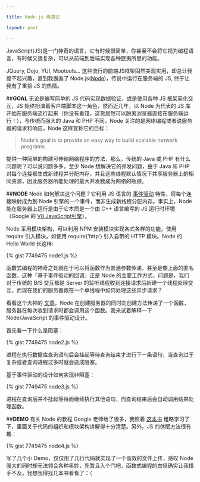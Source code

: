 ```yaml
---

title: Node.js 奇遇记

layout: post

---
```

JavaScript(JS)是一门神奇的语言，它有时候很简单，你甚至不会将它视为编程语言，有时候又很复杂，可以从前端到后端实现各种匪夷所思的功能。

JQuery, Dojo, YUI, Mootools... 这些流行的前端JS框架固然美观实用，却总让我提不起兴趣，直到我邂逅了 Node.js([Node][1])，传说中运行在服务端的 JS, 终于让我有了重拾 JS 的热情。

##**GOAL**
无论是编写简单的 JS 代码实现数据验证，或是使用各种 JS 框架简化交互，JS 始终扮演着客户端脚本这一角色，然而近几年，以 Node 为代表的 JS 库开始在服务端流行起来（你没有看错，这货居然可以脱离浏览器直接在服务端运行！），与传统而强大的 Java 和 PHP 不同，Node 关注的是网络编程或者说服务器的请求和响应，Node 这样宣称它的目标：

>Node's goal is to provide an easy way to build scalable network programs.

提供一种简单的构建可伸缩网络程序的方法，那么，传统的 Java 或 PHP 有什么问题呢？可以说问题多多，至少 Node 想解决它的并发问题，由于 Java 和 PHP 对每个连接都生成新线程并分配内存，并且这些线程默认情况下共享服务器上的相同资源，因此服务器所能处理的最大并发数成为网络的瓶颈。

##**NODE**
Node 如何解决这个问题？它利用 JS 语言的 [事件驱动][2] 特性，将每个连接映射成为到 Node 引擎的一个事件，而非生成新线程分配内存。事实上，Node 能在服务器上运行是由于它本质是一个由 C++ 语言编写的 JS 运行时环境（Google 的 [V8 JavaScript引擎][3]）。

Node 采用模块架构，可以利用 NPM 安装模块实现各式各样的功能，使用 require 引入模块，如使用 require('http') 引入自带的 HTTP 模块。Node 的 Hello World 长这样:

{% gist 7749475 node1.js %}

函数式编程的神奇之处就在于可以将函数作为普通参数传递，甚至是像上面的匿名函数，这种「基于事件驱动的回调」正是 Node 的主要工作方式，问题是，我们对于传统的 B/S 交互都是 Server 的监听线程收到连接请求后新建一个线程处理交互，而现在我们的服务器跑在一个单线程中如何处理这些异步请求？

看看这个大神的 [文章][4]，Node 在创建服务器的同时向创建方法传递了一个函数，服务器在每次收到请求时都会调用这个函数。我来试着解释一下 Node/JavaScript 的事件驱动设计。

首先看一下什么是阻塞：

{% gist 7749475 node2.js %}

进程在执行数据库查询语句后会挂起等待查询结束才进行下一条语句，当查询过于复杂或者查询进程过多时就会造成阻塞。

基于事件驱动的设计如何实现非阻塞：

{% gist 7749475 node3.js %}

进程在查询后并不挂起等待而继续执行其他语句，而查询结束后会自动调用结果处理函数。

##**DEMO**
有关 Node 的教程 Google 老师给了很多，我照着 [这本书][5] 粗略学习了下，里面关于代码的组织和模块架构讲解得十分清楚。另外，JS 的休眠方法很有趣：

{% gist 7749475 node4.js %}

写了几个小 Demo，仅仅用了几行代码就实现了一个高效的文件上传，感叹 Node 强大的同时却无法领会各种奥妙，先暂且入个门吧，函数式编程的古怪确实让我措手不及，我想我得找几本书看看了：（

[1]:http://nodejs.org/
[2]:http://en.wikipedia.org/wiki/Event-driven_programming
[3]:http://code.google.com/p/v8/
[4]:http://debuggable.com/posts/understanding-node-js:4bd98440-45e4-4a9a-8ef7-0f7ecbdd56cb
[5]:http://www.nodebeginner.org/index-zh-cn.html